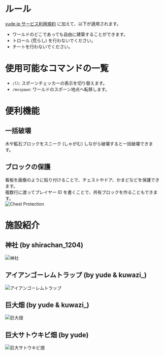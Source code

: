 # ルール
[yude.jp サービス利用規約](https://yude.jp/tos) に加えて、以下が適用されます。
* ワールドのどこであっても自由に建築することができます。
* トロール (荒らし) を行わないでください。
* チートを行わないでください。
# 使用可能なコマンドの一覧
* `/ll`: スポーンチェッカーの表示を切り替えます。
* `/mvspawn`: ワールドのスポーン地点へ転移します。

# 便利機能
## 一括破壊
木や鉱石ブロックをスニーク (しゃがむ) しながら破壊すると一括破壊できます。
## ブロックの保護
看板を画像のように貼り付けることで、チェストやドア、かまどなどを保護できます。\
複数行に渡ってプレイヤー ID を書くことで、共有ブロックを作ることもできます。\
![Chest Protection](/static/images/minecraft/lockette/chest.png)

# 施設紹介
## 神社 (by shirachan_1204)
![神社](/static/images/minecraft/shrine.png)
## アイアンゴーレムトラップ (by yude & kuwazi_)
![アイアンゴーレムトラップ](/static/images/minecraft/golem_trap.png)
## 巨大畑 (by yude & kuwazi_)
![巨大畑](/static/images/minecraft/large_field.png)
## 巨大サトウキビ畑 (by yude)
![巨大サトウキビ畑](/static/images/minecraft/sugarcane.png)